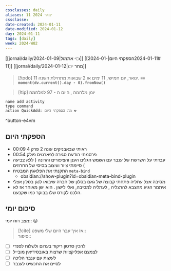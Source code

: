 ```yaml
---
cssclasses: daily
aliases: 11 ינואר 2024
cssclasse: 
date-created: 2024-01-11
date-modified: 2024-01-12
day: 2024-01-11
tags: [daily]
week: 2024-W02
---
```


[[jornal/daily/2024-01-09|אתמול 👈]] [[2024-01-11#הספקתי היום|2024-01-11]] [[jornal/daily/2024-01-12|👉 מחר]]

> [!todo]  11 ינואר, יום חמישי, 11 ימים או 2 שבועות מתחילת השנה. **`== moment(dv.current().day - 0).fromNow()`**

> [!tip]  יומן מלחמה , היום ה - 97 למלחמה

```button
name add activity
type command
action QuickAdd: מה הספקתי היום ⚒️
```
^button-e4vm

## הספקתי היום

- 00:09 ראיתי שבאבניקים עונה 2 פרק 4
- 00:54 פרסמתי הודעת סגירה לפארטיס פולק
- עבדתי על השרשת של ענבר עם השמש הגלים הענן והציפורים והרונה ( ללא צביעה ) סיימתי ציור ועיצוב בסיסי של החרוזים
- התקנתי את הפלאגין המבטיח `meta-bind`
	-  obsidian://show-plugin?id=obsidian-meta-bind-plugin
- מסיבה אצל עתליה פתחתי קבוצה של גאם בסלון של חברה שיבואו לנגן בסלון אצלי
- איתמר הגיע מהצבא להרצליה , לעתליה למסיבה, ואלי לישון . הוא ישן מאוחר אז לא הלכנו לקורס שלו בבוקר כמו שקבענו.

## סיכום יומי

מצב רוח יומי:: 😑

> [!cite] אז איך עבר היום שלי
משפט::  
סיפור::

- [ ] להכין סרטון ריקוד בערום ולשלוח לסנדי
- [ ] לצמצם אפליקציות שרצות באובסידיאין מובייל
- [ ] לעשות עם ענבר הליכה
- [ ] לסיים את התכשיט לענבר
